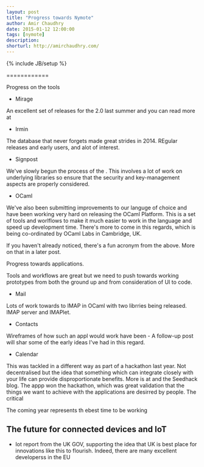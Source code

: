 ```yaml
---
layout: post
title: "Progress towards Nymote"
author: Amir Chaudhry
date: 2015-01-12 12:00:00
tags: [nymote]
description:
shorturl: http://amirchaudhry.com/
---
```

{% include JB/setup %}
<!-- 
[![Alt]({{BASE_PATH}}/images/web/#.jpg)](http://www.com)

<a href="#"><img style="float: right; margin-left: 10px" src="http://amirchaudhry.com/images/web/#"></a>
 -->

============

Progress on the tools

- Mirage

An excellent set of releases for the 2.0 last summer and you can read more at



- Irmin

The database that never forgets made great strides in 2014. REgular releases and early users, and  alot of interest.

- Signpost

We've slowly begun the process of the .  This involves a lot of work on underlying libraries so ensure that the security and key-management aspects are properly considered. 

- OCaml

We've also been submitting improvements to our languge of choice and have been working very hard on releasing the OCaml Platform.  This is a set of tools and worlflows to make it much easier to work in the language and speed up development time.  There's more to come in this regards, which is being co-ordinated by OCaml Labs in Cambridge, UK.

If you haven't already noticed, there's a fun acronym from the above. More on that in a later post.

Progress towards applications.

Tools and workflows are great but we need to push towards working prototypes from both the ground up and from consideration of UI to code. 

- Mail

Lots of work towards to IMAP in OCaml with two librries being released. IMAP server and IMAPlet. 

- Contacts

Wireframes of how such an appl would work have been - A follow-up post will shar some of the early ideas I've had in this regard.

- Calendar

This was tackled in a different way as part of a hackathon last year. Not decentralised but the idea that something which can integrate closely with your life can provide disproportionate benefits. More is at  and the Seedhack blog. The appp won the hackathon, which was great validation that the things we want to achieve with the applications are desirred by people. 
The critical 

The coming year represents th ebest time to be working 


## The future for connected devices and IoT

- Iot report from the UK GOV, supporting the idea that UK is best place for innovations like this to flourish. Indeed, there are many excellent developerss in the EU 


<!-- ========================================================= -->

